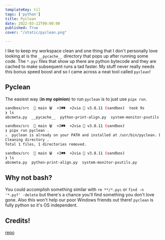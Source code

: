 ```yaml
---
templateKey: til
tags: ['python']
title: Pyclean
date: 2022-03-22T00:00:00
published: True
cover: "/static/pyclean.png"

---
```


I like to keep my workspace clean and one thing that I don't personally love looking at is the `__pycache__` directory that pops up after running some code.
The `*.pyc` files that show up there are python bytecode and they are cached to make subsequent runs a tad faster. 
My stuff never really needs this bonus speed boost and so I came across a neat tool called `pyclean`!

## Pyclean

The easiest way (**in my opinion**) to run `pyclean` is to just use `pipx run`.

```bash
sandbox/src  🌱 main 🗑️  ×3🛤️  ×2via 🐍 v3.8.11 (sandbox)  took 9s
❯ ls
abcmeta.py  __pycache__  python-print-align.py  system-monitor-psutils.py

sandbox/src  🌱 main 🗑️  ×3🛤️  ×2via 🐍 v3.8.11 (sandbox)
❯ pipx run pyclean .
⚠️  pyclean is already on your PATH and installed at /usr/bin/pyclean. Downloading and running anyway.
Cleaning directory .
Total 1 files, 1 directories removed.

sandbox/src  🌱 main 🗑️  ×3🛤️  ×2via 🐍 v3.8.11 (sandbox)
❯ ls
abcmeta.py  python-print-align.py  system-monitor-psutils.py

```

## Why not bash?

You could accomplish something similar with `rm **/*.pyc` or `find -n '*.py?' -delete` but there's a chance you'll find something you don't love gone.
Also this won't help our poor Windows friends out there!
`pyclean` is fully python so it's OS independent.

## Credits!

[repo](https://github.com/bittner/pyclean)
